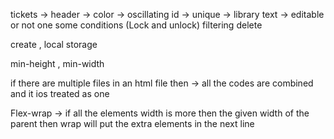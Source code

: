 tickets -> header ->
 color -> oscillating 
 id -> unique -> library 
 text -> editable or not one some conditions (Lock and unlock) 
 filtering 
 delete

create , local storage
<!-- to code anything dynamic - first create static version  -->
<!-- work on html tags and css -->
<!-- when flex height/width is not working instead use -->
 min-height , min-width
<!-- when you want that element should have minimum that height and if content inside it increases then it should automatically increses it's height -->
if there are multiple files in an html file then ->
 all the codes are combined and it ios treated as one

Flex-wrap -> if all the elements width is more then the given width of the parent then wrap will put the extra elements in the next line